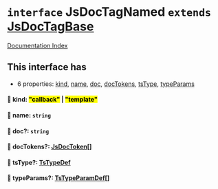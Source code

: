 # `interface` JsDocTagNamed `extends` [JsDocTagBase](../interface.JsDocTagBase/README.md)

[Documentation Index](../README.md)

## This interface has

- 6 properties:
[kind](#-kind-callback--template),
[name](#-name-string),
[doc](#-doc-string),
[docTokens](#-doctokens-jsdoctoken),
[tsType](#-tstype-tstypedef),
[typeParams](#-typeparams-tstypeparamdef)


#### 📄 kind: <mark>"callback"</mark> | <mark>"template"</mark>



#### 📄 name: `string`



#### 📄 doc?: `string`



#### 📄 docTokens?: [JsDocToken](../interface.JsDocToken/README.md)\[]



#### 📄 tsType?: [TsTypeDef](../type.TsTypeDef/README.md)



#### 📄 typeParams?: [TsTypeParamDef](../interface.TsTypeParamDef/README.md)\[]



